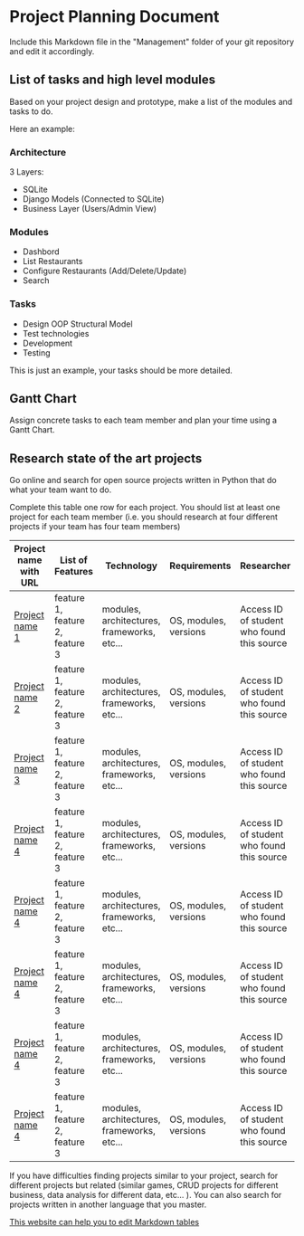 # Project Planning Document

Include this Markdown file in the "Management" folder of your git repository and edit it accordingly.

## List of tasks and high level modules

Based on your project design and prototype, make a list of the modules and tasks to do.

Here an example:

### Architecture

3 Layers:
* SQLite
* Django Models (Connected to SQLite)
* Business Layer (Users/Admin View)

### Modules

* Dashbord
* List Restaurants
* Configure Restaurants (Add/Delete/Update)
* Search

### Tasks

* Design OOP Structural Model
* Test technologies
* Development
* Testing

This is just an example, your tasks should be more detailed.

## Gantt Chart

Assign concrete tasks to each team member and plan your time using a Gantt Chart.

## Research state of the art projects

Go online and search for open source projects written in Python that do what your team want to do.


Complete this table one row for each project. You should list at least one project for each team member (i.e. you should research at four different projects if your team has four team members)


| Project name with URL        | List of Features                | Technology                                 | Requirements          | Researcher                                 |
|------------------------------|---------------------------------|--------------------------------------------|-----------------------|--------------------------------------------|
| [Project name 1](http://URL) | feature 1, feature 2, feature 3 | modules, architectures, frameworks, etc... | OS, modules, versions | Access ID of student who found this source |
| [Project name 2](http://URL) | feature 1, feature 2, feature 3 | modules, architectures, frameworks, etc... | OS, modules, versions | Access ID of student who found this source |
| [Project name 3](http://URL) | feature 1, feature 2, feature 3 | modules, architectures, frameworks, etc... | OS, modules, versions | Access ID of student who found this source |
| [Project name 4](http://URL) | feature 1, feature 2, feature 3 | modules, architectures, frameworks, etc... | OS, modules, versions | Access ID of student who found this source |
| [Project name 4](http://URL) | feature 1, feature 2, feature 3 | modules, architectures, frameworks, etc... | OS, modules, versions | Access ID of student who found this source |
| [Project name 4](http://URL) | feature 1, feature 2, feature 3 | modules, architectures, frameworks, etc... | OS, modules, versions | Access ID of student who found this source |
| [Project name 4](http://URL) | feature 1, feature 2, feature 3 | modules, architectures, frameworks, etc... | OS, modules, versions | Access ID of student who found this source |
| [Project name 4](http://URL) | feature 1, feature 2, feature 3 | modules, architectures, frameworks, etc... | OS, modules, versions | Access ID of student who found this source |

If you have difficulties finding projects similar to your project, search for different projects
but related (similar games, CRUD projects for different business, data analysis for different data, etc... ). You can also search for projects written in another language that you master.

[This website can help you to edit Markdown tables](https://www.tablesgenerator.com/markdown_tables#)
